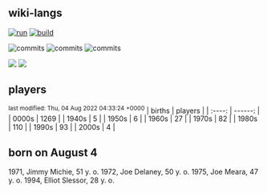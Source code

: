 ## wiki-langs
[![run](https://github.com/dreamerminsk/wiki-langs/actions/workflows/run.yml/badge.svg)](https://github.com/dreamerminsk/wiki-langs/actions/workflows/run.yml)
[![build](https://github.com/dreamerminsk/wiki-langs/actions/workflows/build.yml/badge.svg)](https://github.com/dreamerminsk/wiki-langs/actions/workflows/build.yml)

![commits](https://img.shields.io/github/commit-activity/y/dreamerminsk/wiki-langs)
![commits](https://img.shields.io/github/commit-activity/m/dreamerminsk/wiki-langs)
![commits](https://img.shields.io/github/commit-activity/w/dreamerminsk/wiki-langs)

![](https://img.shields.io/github/languages/code-size/dreamerminsk/wiki-langs)
![](https://img.shields.io/github/repo-size/dreamerminsk/wiki-langs)

## players
<sup>last modified: Thu, 04 Aug 2022 04:33:24 +0000</sup>
| births | players |
| :----: | ------: |
| 0000s | 1269 |
| 1940s | 5 |
| 1950s | 6 |
| 1960s | 27 |
| 1970s | 82 |
| 1980s | 110 |
| 1990s | 93 |
| 2000s | 4 |

##  born on August  4
1971, Jimmy Michie, 51 y. o.
1972, Joe Delaney, 50 y. o.
1975, Joe Meara, 47 y. o.
1994, Elliot Slessor, 28 y. o.


